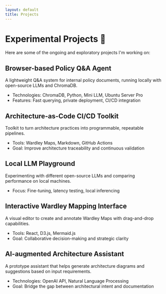 ```yaml
---
layout: default
title: Projects
---
```


# Experimental Projects 🚧

Here are some of the ongoing and exploratory projects I'm working on:

## Browser-based Policy Q&A Agent

A lightweight Q&A system for internal policy documents, running locally with open-source LLMs and ChromaDB.

- Technologies: ChromaDB, Python, Mini LLM, Ubuntu Server Pro
- Features: Fast querying, private deployment, CI/CD integration

## Architecture-as-Code CI/CD Toolkit

Toolkit to turn architecture practices into programmable, repeatable pipelines.

- Tools: Wardley Maps, Markdown, GitHub Actions
- Goal: Improve architecture traceability and continuous validation

## Local LLM Playground

Experimenting with different open-source LLMs and comparing performance on local machines.

- Focus: Fine-tuning, latency testing, local inferencing

## Interactive Wardley Mapping Interface

A visual editor to create and annotate Wardley Maps with drag-and-drop capabilities.

- Tools: React, D3.js, Mermaid.js
- Goal: Collaborative decision-making and strategic clarity

## AI-augmented Architecture Assistant

A prototype assistant that helps generate architecture diagrams and suggestions based on input requirements.

- Technologies: OpenAI API, Natural Language Processing
- Goal: Bridge the gap between architectural intent and documentation
